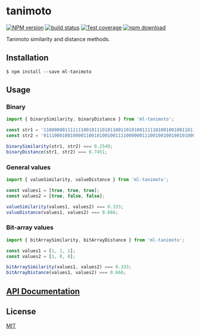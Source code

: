 # tanimoto

  [![NPM version][npm-image]][npm-url]
  [![build status][travis-image]][travis-url]
  [![Test coverage][codecov-image]][codecov-url]
  [![npm download][download-image]][download-url]

Tanimoto similarity and distance methods.

## Installation

`$ npm install --save ml-tanimoto`

## Usage
### Binary
```js
import { binarySimilarity, binaryDistance } from 'ml-tanimoto';

const str1 = '1100000011111110010111010110011010100111110100100100110110111110';
const str2 = '0111000100100001100101001001111000000111001001001001010001011101';

binarySimilarity(str1, str2) === 0.2549;
binaryDistance(str1, str2) === 0.7451;
```

### General values
```js
import { valueSimilarity, valueDistance } from 'ml-tanimoto';

const values1 = [true, true, true];
const values2 = [true, false, false];

valueSimilarity(values1, values2) === 0.333;
valueDistance(values1, values2) === 0.666;
```

### Bit-array values
```js
import { bitArraySimilarity, bitArrayDistance } from 'ml-tanimoto';

const values1 = [1, 1, 1];
const values2 = [1, 0, 0];

bitArraySimilarity(values1, values2) === 0.333;
bitArrayDistance(values1, values2) === 0.666;
```

## [API Documentation](https://mljs.github.io/tanimoto/)

## License

  [MIT](./LICENSE)

[npm-image]: https://img.shields.io/npm/v/ml-tanimoto.svg?style=flat-square
[npm-url]: https://www.npmjs.com/package/ml-tanimoto
[travis-image]: https://img.shields.io/travis/mljs/tanimoto/master.svg?style=flat-square
[travis-url]: https://travis-ci.org/mljs/tanimoto
[codecov-image]: https://img.shields.io/codecov/c/github/mljs/tanimoto.svg?style=flat-square
[codecov-url]: https://codecov.io/gh/mljs/tanimoto
[download-image]: https://img.shields.io/npm/dm/ml-tanimoto.svg?style=flat-square
[download-url]: https://www.npmjs.com/package/ml-tanimoto
